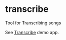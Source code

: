 # transcribe

Tool for Transcribing songs

See [Transcribe](https://tscz.github.com/transcribe) demo app.
